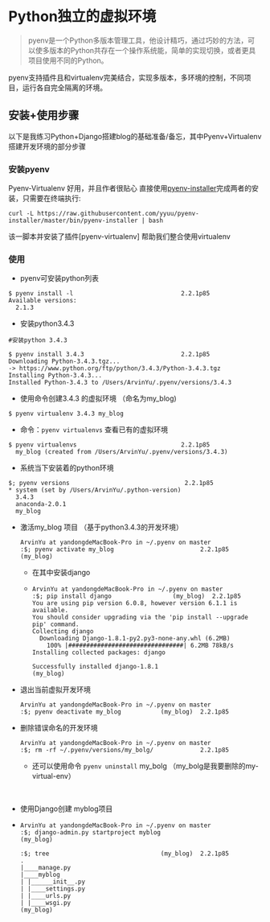 # Python独立的虚拟环境

> pyenv是一个Python多版本管理工具，他设计精巧，通过巧妙的方法，可以使多版本的Python共存在一个操作系统能，简单的实现切换，或者更具项目使用不同的Python。

pyenv支持插件且和virtualenv完美结合，实现多版本，多环境的控制，不同项目，运行各自完全隔离的环境。



## 安装+使用步骤

以下是我练习Python+Django搭建blog的基础准备/备忘，其中Pyenv+Virtualenv 搭建开发环境的部分步骤

### 安装pyenv

Pyenv-Virtualenv  好用，并且作者很贴心 直接使用[pyenv-installer](https://github.com/yyuu/pyenv-installer)完成两者的安装，只需要在终端执行:

`curl -L https://raw.githubusercontent.com/yyuu/pyenv-installer/master/bin/pyenv-installer | bash`

该一脚本并安装了插件[pyenv-virtualenv] 帮助我们整合使用virtualenv

### 使用

- pyenv可安装python列表


``` 
$ pyenv install -l                              2.2.1p85
Available versions:
  2.1.3
```

- 安装python3.4.3


``` 
#安装python 3.4.3

$ pyenv install 3.4.3                           2.2.1p85
Downloading Python-3.4.3.tgz...
-> https://www.python.org/ftp/python/3.4.3/Python-3.4.3.tgz
Installing Python-3.4.3...
Installed Python-3.4.3 to /Users/ArvinYu/.pyenv/versions/3.4.3
```

- 使用命令创建3.4.3 的虚拟环境 （命名为my_blog)


``` 
$ pyenv virtualenv 3.4.3 my_blog
```

- 命令：`pyenv virtualenvs` 查看已有的虚拟环境


``` 
$ pyenv virtualenvs                             2.2.1p85
  my_blog (created from /Users/ArvinYu/.pyenv/versions/3.4.3)
```

- 系统当下安装着的python环境


``` 
$; pyenv versions                                2.2.1p85
* system (set by /Users/ArvinYu/.python-version)
  3.4.3
  anaconda-2.0.1
  my_blog
```

- 激活my_blog 项目 （基于python3.4.3的开发环境）
  
  ``` 
  ArvinYu at yandongdeMacBook-Pro in ~/.pyenv on master
  :$; pyenv activate my_blog                        2.2.1p85
  (my_blog)
  ```
  
  - 在其中安装django
    
  - ``` 
    ArvinYu at yandongdeMacBook-Pro in ~/.pyenv on master
    :$; pip install django                 (my_blog)  2.2.1p85
    You are using pip version 6.0.8, however version 6.1.1 is available.
    You should consider upgrading via the 'pip install --upgrade pip' command.
    Collecting django
      Downloading Django-1.8.1-py2.py3-none-any.whl (6.2MB)
        100% |################################| 6.2MB 78kB/s
    Installing collected packages: django
    
    Successfully installed django-1.8.1
    (my_blog)
    ```
    
  



- 退出当前虚拟开发环境
  
  ``` 
  ArvinYu at yandongdeMacBook-Pro in ~/.pyenv on master
  :$; pyenv deactivate my_blog           (my_blog)  2.2.1p85
  ```
  






- 删除错误命名的开发环境
  
  ``` 
  ArvinYu at yandongdeMacBook-Pro in ~/.pyenv on master
  :$; rm -rf ~/.pyenv/versions/my_bolg/             2.2.1p85
  ```
  
  - 还可以使用命令 `pyenv uninstall`  my_bolg （my_bolg是我要删除的my-virtual-env）
    
    ​
    
  



- 使用Django创建 myblog项目
  
- ``` 
  ArvinYu at yandongdeMacBook-Pro in ~/.pyenv on master
  :$; django-admin.py startproject myblog
  (my_blog)
  
  :$; tree                               (my_blog)  2.2.1p85
  .
  |____manage.py
  |____myblog
  | |______init__.py
  | |____settings.py
  | |____urls.py
  | |____wsgi.py
  (my_blog)
  ```
  
  ​
  




